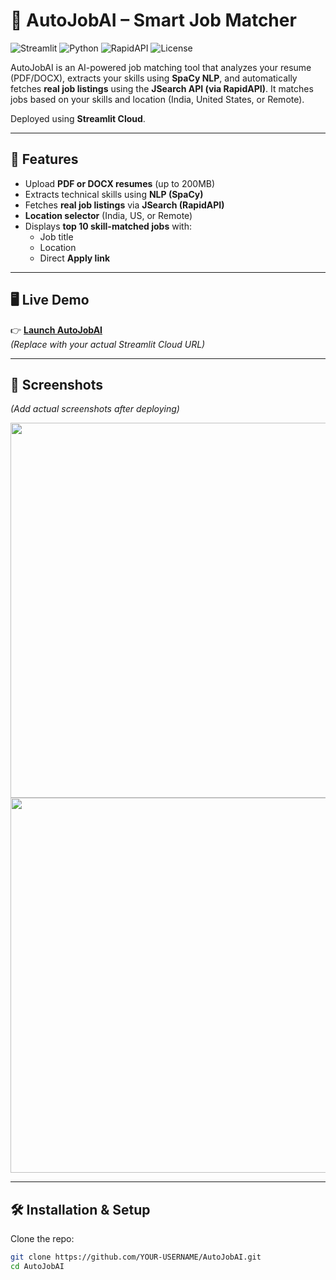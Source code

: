 # 🤖 AutoJobAI – Smart Job Matcher

![Streamlit](https://img.shields.io/badge/Built%20with-Streamlit-red?logo=streamlit)
![Python](https://img.shields.io/badge/Python-3.9+-blue?logo=python)
![RapidAPI](https://img.shields.io/badge/API-JSearch%20(RapidAPI)-brightgreen)
![License](https://img.shields.io/badge/License-MIT-lightgrey)

AutoJobAI is an AI-powered job matching tool that analyzes your resume (PDF/DOCX), extracts your skills using **SpaCy NLP**, and automatically fetches **real job listings** using the **JSearch API (via RapidAPI)**. It matches jobs based on your skills and location (India, United States, or Remote).

Deployed using **Streamlit Cloud**.

---

## 🚀 Features
- Upload **PDF or DOCX resumes** (up to 200MB)
- Extracts technical skills using **NLP (SpaCy)**
- Fetches **real job listings** via **JSearch (RapidAPI)**
- **Location selector** (India, US, or Remote)
- Displays **top 10 skill-matched jobs** with:
  - Job title
  - Location
  - Direct **Apply link**

---

## 🖥️ Live Demo
👉 [**Launch AutoJobAI**](https://YOUR-USERNAME-autojobai.streamlit.app)  
*(Replace with your actual Streamlit Cloud URL)*

---

## 📸 Screenshots

*(Add actual screenshots after deploying)*

<img src="screenshots/upload.png" width="600">
<img src="screenshots/results.png" width="600">

---

## 🛠️ Installation & Setup

Clone the repo:
```bash
git clone https://github.com/YOUR-USERNAME/AutoJobAI.git
cd AutoJobAI
